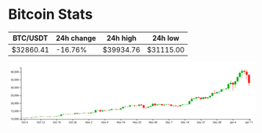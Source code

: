 # Bitcoin Stats

BTC/USDT|24h change|24h high|24h low|
|---|---|---|---|
|$32860.41|-16.76%|$39934.76|$31115.00|

<img src="./chart.svg">
